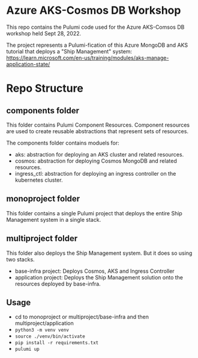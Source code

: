 # Azure AKS-Cosmos DB Workshop
This repo contains the Pulumi code used for the Azure AKS-Comsos DB workshop held Sept 28, 2022.

The project represents a Pulumi-fication of this Azure MongoDB and AKS tutorial that deploys a "Ship Management" system: 
https://learn.microsoft.com/en-us/training/modules/aks-manage-application-state/

# Repo Structure
## components folder
This folder contains Pulumi Component Resources. Component resources are used to create reusable abstractions that represent sets of resources. 

The components folder contains moduels for:
* aks: abstraction for deploying an AKS cluster and related resources.
* cosmos: abstraction for deploying Cosmos MongoDB and related resources.
* ingress_ctl: abstraction for deploying an ingress controller on the kubernetes cluster.

## monoproject folder
This folder contains a single Pulumi project that deploys the entire Ship Management system in a single stack.

## multiproject folder
This folder also deploys the Ship Management system. But it does so using two stacks. 
* base-infra project: Deploys Cosmos, AKS and Ingress Controller
* application project: Deploys the Ship Management solution onto the resources deployed by base-infra.

## Usage
* cd to monoproject or multiproject/base-infra and then multiproject/application
* `python3 -m venv venv`
* `source ./venv/bin/activate`
* `pip install -r requirements.txt`
* `pulumi up`


